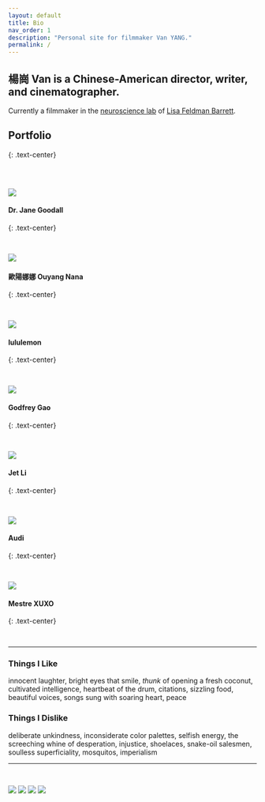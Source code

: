 ```yaml
---
layout: default
title: Bio
nav_order: 1
description: "Personal site for filmmaker Van YANG."
permalink: /
---
```


## 楊崗 Van is a Chinese-American director, writer, and cinematographer.

Currently a filmmaker in the [neuroscience lab](https://www.affective-science.org/) of [Lisa Feldman Barrett](https://lisafeldmanbarrett.com/).


## Portfolio
{: .text-center}
  <pre>


</pre>

![](gallery/janegoodallweb1.jpg)
#### Dr. Jane Goodall
{: .text-center}
<pre>

</pre>

![](gallery/nanaelegant2.jpg)
#### 歐陽娜娜 Ouyang Nana
{: .text-center}
<pre>

</pre>
![](gallery/lululemonCherry6.jpg)
#### lululemon 
{: .text-center}
<pre>

</pre>
![](gallery/DestinationCanadagodfreygaonwt4.jpg)
#### Godfrey Gao
{: .text-center}
<pre>

</pre>
![](gallery/JetLiTea4.png)
#### Jet Li
{: .text-center}
<pre>

</pre>
![](gallery/audiweb1.jpg)
#### Audi
{: .text-center}
<pre>

</pre>
![](gallery/xuxo2012.jpg)
#### Mestre XUXO
{: .text-center}
<pre>

</pre>
* * *
### Things I Like
innocent laughter, bright eyes that smile, *thunk* of opening a fresh coconut, cultivated intelligence, heartbeat of the drum, citations, sizzling food, beautiful voices, songs sung with soaring heart, peace

### Things I Dislike
deliberate unkindness, inconsiderate color palettes, selfish energy, the screeching whine of desperation, injustice, shoelaces, snake-oil salesmen, soulless superficiality, mosquitos, imperialism
* * *
<pre>

</pre>
![](gallery/butterfly-small-2196.jpg)
![](gallery/redhead-phone.png)
![](gallery/deltamedical.png)
![](gallery/tjzweb1.jpg)